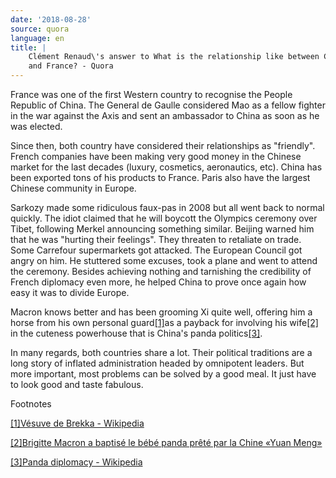 ```yaml
---
date: '2018-08-28'
source: quora
language: en
title: |
    Clément Renaud\'s answer to What is the relationship like between China
    and France? - Quora
---
```


France was one of the first Western country to recognise the People
Republic of China. The General de Gaulle considered Mao as a fellow
fighter in the war against the Axis and sent an ambassador to China as
soon as he was elected.

Since then, both country have considered their relationships as
"friendly". French companies have been making very good money in the
Chinese market for the last decades (luxury, cosmetics, aeronautics,
etc). China has been exported tons of his products to France. Paris also
have the largest Chinese community in Europe.

Sarkozy made some ridiculous faux-pas in 2008 but all went back to
normal quickly. The idiot claimed that he will boycott the Olympics
ceremony over Tibet, following Merkel announcing something similar.
Beijing warned him that he was "hurting their feelings". They threaten
to retaliate on trade. Some Carrefour supermarkets got attacked. The
European Council got angry on him. He stuttered some excuses, took a
plane and went to attend the ceremony. Besides achieving nothing and
tarnishing the credibility of French diplomacy even more, he helped
China to prove once again how easy it was to divide Europe.

Macron knows better and has been grooming Xi quite well, offering him a
horse from his own personal guard[\[1\]](#OQAxB)as a payback for
involving his wife[\[2\]](#FEWBb) in the cuteness powerhouse that is
China's panda politics[\[3\]](#itFoW).

In many regards, both countries share a lot. Their political traditions
are a long story of inflated administration headed by omnipotent
leaders. But more important, most problems can be solved by a good meal.
It just have to look good and taste fabulous.

Footnotes

[\[1\]](#cite-OQAxB)[Vésuve de Brekka -
Wikipedia](https://en.wikipedia.org/wiki/V%C3%A9suve_de_Brekka)

[\[2\]](#cite-FEWBb)[Brigitte Macron a baptisé le bébé panda prêté par
la Chine «Yuan
Meng»](http://www.lefigaro.fr/politique/le-scan/2017/12/04/25001-20171204ARTFIG00196-brigitte-macron-a-baptise-le-bebe-panda-prete-par-la-chine-yuan-meng.php)

[\[3\]](#cite-itFoW)[Panda diplomacy -
Wikipedia](https://en.wikipedia.org/wiki/Panda_diplomacy#Pandas_in_Chinese_politics)
